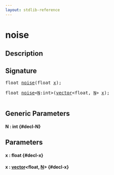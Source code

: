 ```yaml
---
layout: stdlib-reference
---
```


# noise

## Description





## Signature 

<pre>
<span class="code_keyword">float</span> <a href="/stdlib-reference/global-decls/noise">noise</a>(<span class="code_keyword">float</span> <a href="/stdlib-reference/global-decls/noise#decl-x" class="code_param">x</a>);

<span class="code_keyword">float</span> <a href="/stdlib-reference/global-decls/noise">noise</a>&lt;<a href="/stdlib-reference/global-decls/noise#decl-N" class="code_var">N</a>:<span class="code_keyword">int</span>&gt;(<a href="/stdlib-reference/types/vector/index" class="code_type">vector</a>&lt;<span class="code_keyword">float</span>, <a href="/stdlib-reference/global-decls/noise#decl-N" class="code_var">N</a>&gt; <a href="/stdlib-reference/global-decls/noise#decl-x" class="code_param">x</a>);

</pre>

## Generic Parameters

#### N  : int {#decl-N}

## Parameters

#### x  : float {#decl-x}
#### x  : [vector](/stdlib-reference/types/vector/index)\<float, [N](/stdlib-reference/types/vector/index#decl-N)\> {#decl-x}

